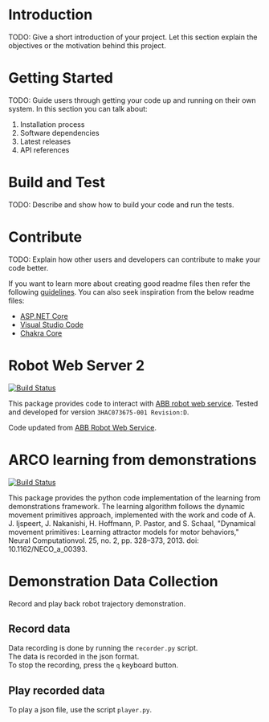 # Introduction 
TODO: Give a short introduction of your project. Let this section explain the objectives or the motivation behind this project. 

# Getting Started
TODO: Guide users through getting your code up and running on their own system. In this section you can talk about:
1.	Installation process
2.	Software dependencies
3.	Latest releases
4.	API references

# Build and Test
TODO: Describe and show how to build your code and run the tests. 

# Contribute
TODO: Explain how other users and developers can contribute to make your code better. 

If you want to learn more about creating good readme files then refer the following [guidelines](https://docs.microsoft.com/en-us/azure/devops/repos/git/create-a-readme?view=azure-devops). You can also seek inspiration from the below readme files:
- [ASP.NET Core](https://github.com/aspnet/Home)
- [Visual Studio Code](https://github.com/Microsoft/vscode)
- [Chakra Core](https://github.com/Microsoft/ChakraCore)
# Robot Web Server 2

[![Build Status](https://dev.azure.com/devsdb/CRD-NT_ARCO/_apis/build/status/rws2?branchName=refs%2Fpull%2F12569%2Fmerge)](https://dev.azure.com/devsdb/CRD-NT_ARCO/_build/latest?definitionId=854&branchName=refs%2Fpull%2F12569%2Fmerge)

This package provides code to interact with [ABB robot web service](https://developercenter.robotstudio.com/api/RWS?urls.primaryName=Introduction).
Tested and developed for version `3HAC073675-001 Revision:D`.

Code updated from [ABB Robot Web Service](https://github.com/prinsWindy/ABB-Robot-Machine-Vision/tree/master/RobotWebServices).
# ARCO learning from demonstrations

[![Build Status](https://dev.azure.com/devsdb/CRD-NT_ARCO/_apis/build/status/arco-learning-by-demonstration)](https://dev.azure.com/devsdb/CRD-NT_ARCO/_apis/build/status/arco-learning-by-demonstration)

This package provides the python code implementation of the learning from demonstrations framework.
The learning algorithm follows the dynamic movement primitives approach, implemented with the work and 
code of A. J. Ijspeert, J. Nakanishi, H. Hoffmann, P. Pastor, and S. Schaal, "Dynamical 
movement primitives: Learning attractor models for motor behaviors," Neural Computationvol. 25, no. 2, pp. 328–373, 2013. doi: 10.1162/NECO_a_00393.


# Demonstration Data Collection

Record and play back robot trajectory demonstration.

## Record data

Data recording is done by running the `recorder.py` script. \
The data is recorded in the json format. \
To stop the recording, press the `q` keyboard button.

## Play recorded data

To play a json file, use the script `player.py`.

